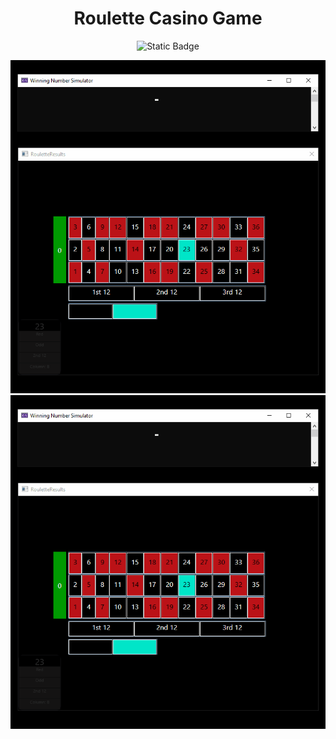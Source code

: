 <h1 align="center"> Roulette Casino Game </h1>

 <div align="center">

![Static Badge](https://img.shields.io/badge/License-GPL--3.0-turqoise)

 </div>
<div align="center">

  ![Roulette Casino Game](https://github.com/akarcheuski/roulette-casino-game/blob/main/RouletteCasinoGame.gif)
  ![Roulette Casino Game](RouletteCasinoGame.gif)

</div>

 